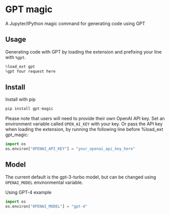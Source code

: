 # GPT magic
A Jupyter/IPython magic command for generating code using GPT

## Usage
Generating code with GPT by loading the extension and prefixing your line with `%gpt`.

```python
%load_ext gpt
%gpt Your request here
```

## Install

Install with pip
```python
pip install gpt-magic
````

Please note that users will need to provide their own OpenAI API key. Set an environment variable called `OPEN_AI_KEY` with your key. Or pass the API key when loading the extension, by running the following line before %load_ext gpt_magic:

```python
import os
os.environ["OPENAI_API_KEY"] = "your_openai_api_key_here"
```

## Model

The current default is the gpt-3-turbo model, but can be changed using `OPENAI_MODEL` environmental variable. 

Using GPT-4 example
```python
import os
os.environ["OPENAI_MODEL"] = "gpt-4"
```
